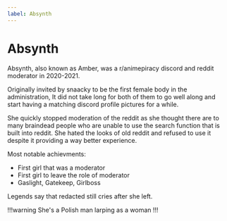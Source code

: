 ```yaml
---
label: Absynth
---
```


# Absynth

Absynth, also known as Amber, was a r/animepiracy discord and reddit moderator in 2020-2021.

Originally invited by snaacky to be the first female body in the administration, It did not take long for both of them to go well along and start having a matching discord profile pictures for a while.

She quickly stopped moderation of the reddit as she thought there are to many braindead people who are unable to use the search function that is built into reddit. She hated the looks of old reddit and refused to use it despite it providing a way better experience.

Most notable achievments:

- First girl that was a moderator
- First girl to leave the role of moderator
- Gaslight, Gatekeep, Girlboss

Legends say that redacted still cries after she left.

!!!warning
She's a Polish man larping as a woman
!!!

